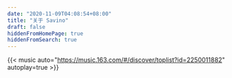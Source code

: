```yaml
---
date: "2020-11-09T04:08:54+08:00" 
title: "关于 Savino"
draft: false
hiddenFromHomePage: true
hiddenFromSearch: true
---
```



{{< music auto="https://music.163.com/#/discover/toplist?id=2250011882"  autoplay=true >}}